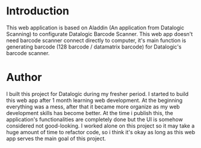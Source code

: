 # Introduction
This web application is based on Aladdin (An application from Datalogic Scanning) to configurate Datalogic Barcode Scanner. This web app doesn't need barcode scanner connect directly to computer, it's main function is generating barcode (128 barcode / datamatrix barcode) for Datalogic's barcode scanner.

# Author 
I built this project for Datalogic during my fresher period. I started to build this web app after 1 month learning web development. At the beginning everything was a mess, after that it became more organize as my web development skills has become better. At the time i publish this, the application's functionalities are completely done but the UI is somehow considered not good-looking. I worked alone on this project so it may take a huge amount of time to refactor code, so i think it's okay as long as this web app serves the main goal of this project.

